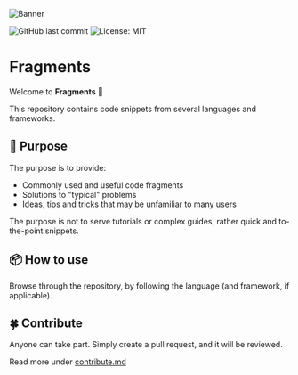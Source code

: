 ![Banner](https://res.cloudinary.com/drfztvfdh/image/upload/v1707419430/fragments/fragments_qfxoxf.jpg)

![GitHub last commit](https://img.shields.io/github/last-commit/markhj/fragments)
![License: MIT](https://img.shields.io/badge/License-MIT-yellow.svg?label=license)

# Fragments

Welcome to **Fragments** 👋

This repository contains code snippets from several languages and frameworks.

## 🔨  Purpose

The purpose is to provide:

-   Commonly used and useful code fragments
-   Solutions to "typical" problems
-   Ideas, tips and tricks that may be unfamiliar to many users

The purpose is not to serve tutorials or complex guides, rather quick
and to-the-point snippets.

## 📦 How to use

Browse through the repository, by following the language (and framework, if applicable).

## 🍀 Contribute

Anyone can take part. Simply create a pull request, and it will be reviewed.

Read more under [contribute.md](contribute.md)